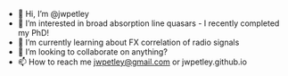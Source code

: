- 👋 Hi, I’m @jwpetley
- 👀 I’m interested in broad absorption line quasars - I recently completed my PhD!
- 🌱 I’m currently learning about FX correlation of radio signals
- 💞️ I’m looking to collaborate on anything?
- 📫 How to reach me jwpetley@gmail.com or jwpetley.github.io

